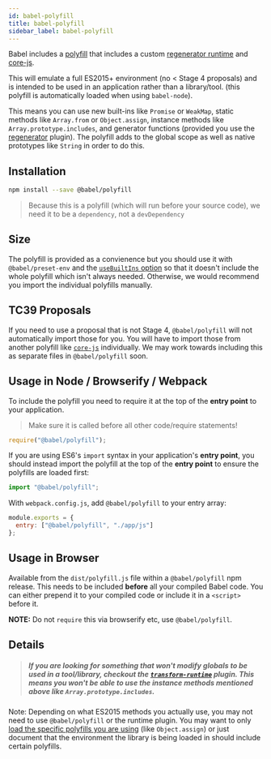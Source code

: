 ```yaml
---
id: babel-polyfill
title: babel-polyfill
sidebar_label: babel-polyfill
---
```


Babel includes a [polyfill](https://en.wikipedia.org/wiki/Polyfill_(programming)) that includes a custom [regenerator runtime](https://github.com/facebook/regenerator/blob/master/packages/regenerator-runtime/runtime.js) and [core-js](https://github.com/zloirock/core-js).

This will emulate a full ES2015+ environment (no < Stage 4 proposals) and is intended to be used in an application rather than a library/tool.
(this polyfill is automatically loaded when using `babel-node`).

This means you can use new built-ins like `Promise` or `WeakMap`, static methods like `Array.from` or `Object.assign`, instance methods like `Array.prototype.includes`, and generator functions (provided you use the [regenerator](https://babeljs.io/docs/en/babel-plugin-transform-regenerator) plugin). The polyfill adds to the global scope as well as native prototypes like `String` in order to do this.

## Installation

```sh
npm install --save @babel/polyfill
```

> Because this is a polyfill (which will run before your source code), we need it to be a `dependency`, not a `devDependency`

## Size

The polyfill is provided as a convienence but you should use it with `@babel/preset-env` and the [`useBuiltIns` option](https://babeljs.io/docs/en/next/babel-preset-env.html#usebuiltins) so that it doesn't include the whole polyfill which isn't always needed. Otherwise, we would recommend you import the individual polyfills manually.

## TC39 Proposals

If you need to use a proposal that is not Stage 4, `@babel/polyfill` will not automatically import those for you. You will have to import those from another polyfill like [`core-js`](https://github.com/zloirock/core-js) individually. We may work towards including this as separate files in `@babel/polyfill` soon.

## Usage in Node / Browserify / Webpack

To include the polyfill you need to require it at the top of the **entry point** to your application.

> Make sure it is called before all other code/require statements!

```js
require("@babel/polyfill");
```

If you are using ES6's `import` syntax in your application's **entry point**, you
should instead import the polyfill at the top of the **entry point** to ensure the
polyfills are loaded first:

```js
import "@babel/polyfill";
```

With `webpack.config.js`, add `@babel/polyfill` to your entry array:

```js
module.exports = {
  entry: ["@babel/polyfill", "./app/js"]
};
```

## Usage in Browser

Available from the `dist/polyfill.js` file within a `@babel/polyfill` npm release.
This needs to be included **before** all your compiled Babel code. You can either
prepend it to your compiled code or include it in a `<script>`
before it.

**NOTE:** Do not `require` this via browserify etc, use `@babel/polyfill`.

## Details

> ##### If you are looking for something that won't modify globals to be used in a tool/library, checkout the [`transform-runtime`](https://babeljs.io/docs/en/babel-plugin-transform-runtime) plugin. This means you won't be able to use the instance methods mentioned above like `Array.prototype.includes`.

Note: Depending on what ES2015 methods you actually use, you may not need to use `@babel/polyfill` or the runtime plugin. You may want to only [load the specific polyfills you are using](https://github.com/zloirock/core-js#commonjs) (like `Object.assign`) or just document that the environment the library is being loaded in should include certain polyfills.

